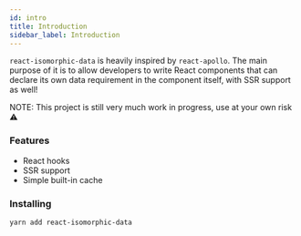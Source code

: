 ```yaml
---
id: intro
title: Introduction
sidebar_label: Introduction
---
```


`react-isomorphic-data` is heavily inspired by `react-apollo`. The main purpose of it is to allow developers to write React components that can declare its own data requirement in the component itself, with SSR support as well!

NOTE: This project is still very much work in progress, use at your own risk ⚠️

### Features
- React hooks 
- SSR support
- Simple built-in cache

### Installing
```sh
yarn add react-isomorphic-data
```